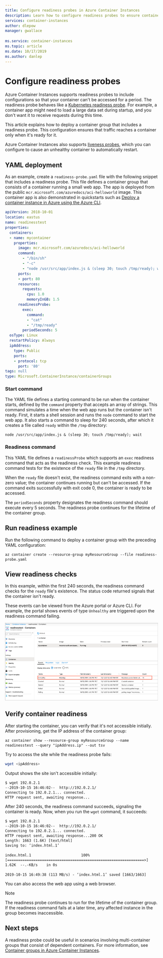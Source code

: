 ```yaml
---
title: Configure readiness probes in Azure Container Instances
description: Learn how to configure readiness probes to ensure containers in Azure Container Instances are able to receive requests
services: container-instances
author: dlepow
manager: gwallace

ms.service: container-instances
ms.topic: article
ms.date: 10/17/2019
ms.author: danlep
---
```


# Configure readiness probes

 Azure Container Instances supports readiness probes to include configurations so that your container can't be accessed for a period. The readiness probe behaves like a [Kubernetes readiness probe](https://kubernetes.io/docs/tasks/configure-pod-container/configure-liveness-readiness-startup-probes/). For example, a container app might need to load a large data set during startup, and you don't want it to receive requests during this time.

This article explains how to deploy a container group that includes a readiness probe. This configuration ensures that traffic reaches a container only when it's ready for it.

Azure Container Instances also supports [liveness probes](container-instances-liveness-probes.md), which you can configure to cause an unhealthy container to automatically restart.

## YAML deployment

As an example, create a `readiness-probe.yaml` file with the following snippet that includes a readiness probe. This file defines a container group that consists of a container running a small web app. The app is deployed from the public `mcr.microsoft.com/azuredocs/aci-helloworld` image. This container app is also demonstrated in quickstarts such as [Deploy a container instance in Azure using the Azure CLI](container-instances-quickstart.md).

```yaml
apiVersion: 2018-10-01
location: eastus
name: readinesstest
properties:
  containers:
  - name: mycontainer
    properties:
      image: mcr.microsoft.com/azuredocs/aci-helloworld
      command:
        - "/bin/sh"
        - "-c"
        - "node /usr/src/app/index.js & (sleep 30; touch /tmp/ready); wait"
      ports:
      - port: 80
      resources:
        requests:
          cpu: 1.0
          memoryInGB: 1.5
      readinessProbe:
        exec:
          command:
          - "cat"
          - "/tmp/ready"
        periodSeconds: 5
  osType: Linux
  restartPolicy: Always
  ipAddress:
    type: Public
    ports:
    - protocol: tcp
      port: '80'
tags: null
type: Microsoft.ContainerInstance/containerGroups
```

### Start command

The YAML file defines a starting command to be run when the container starts, defined by the `command` property that accepts an array of strings. This command simulates a time when the web app runs but the container isn't ready. First, it starts a shell session and runs the `node` command to start the web app. It also starts a command to sleep for 240 seconds, after which it creates a file called `ready` within the `/tmp` directory:

```console
node /usr/src/app/index.js & (sleep 30; touch /tmp/ready); wait
```

### Readiness command

This YAML file defines a `readinessProbe` which supports an `exec` readiness command that acts as the readiness check. This example readiness command tests for the existence of the `ready` file in the `/tmp` directory.

When the `ready` file doesn't exist, the readiness command exits with a non-zero value; the container continues running but can't be accessed. If the command exits successfully with exit code 0, the container is ready to be accessed. 

The `periodSeconds` property designates the readiness command should execute every 5 seconds. The readiness probe continues for the lifetime of the container group.

## Run readiness example

Run the following command to deploy a container group with the preceding YAML configuration:

```azurecli-interactive
az container create --resource-group myResourceGroup --file readiness-probe.yaml
```

## View readiness checks

In this example, within the first 240 seconds, the readiness command checks for the `ready` file's existence. The status code returned signals that the container isn't ready.

These events can be viewed from the Azure portal or Azure CLI. For example, the portal shows events of type `Unhealthy` are triggered upon the readiness command failing. 

![Portal unhealthy event][portal-unhealthy]


## Verify container readiness

After starting the container, you can verify that it's not accessible initially. After provisioning, get the IP address of the container group:

```azurecli
az container show --resource-group myResourceGroup --name readinesstest --query "ipAddress.ip" --out tsv
```

Try to access the site while the readiness probe fails:

```bash
wget <ipAddress>
```

Output shows the site isn't accessible initially:
```
$ wget 192.0.2.1
--2019-10-15 16:46:02--  http://192.0.2.1/
Connecting to 192.0.2.1... connected.
HTTP request sent, awaiting response... 
```

After 240 seconds, the readiness command succeeds, signaling the container is ready. Now, when you run the `wget` command, it succeeds:

```
$ wget 192.0.2.1
--2019-10-15 16:46:02--  http://192.0.2.1/
Connecting to 192.0.2.1... connected.
HTTP request sent, awaiting response...200 OK
Length: 1663 (1.6K) [text/html]
Saving to: ‘index.html.1’

index.html.1                       100%[===============================================================>]   1.62K  --.-KB/s    in 0s      

2019-10-15 16:49:38 (113 MB/s) - ‘index.html.1’ saved [1663/1663] 
```

You can also access the web app using a web browser.

> [!NOTE]
> The readiness probe continues to run for the lifetime of the container group. If the readiness command fails at a later time, any affected instance in the group becomes inaccessible. 
> 

## Next steps

A readiness probe could be useful in scenarios involving multi-container groups that consist of dependent containers. For more information, see [Container groups in Azure Container Instances](container-instances-container-group.md).

<!-- IMAGES -->
[portal-unhealthy]: ./media/container-instances-readiness-probe/readiness-probe-failed.png
